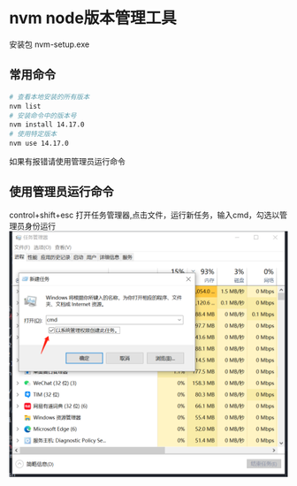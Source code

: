 
# nvm node版本管理工具
安装包 nvm-setup.exe 
## 常用命令
```  bash
# 查看本地安装的所有版本
nvm list
# 安装命令中的版本号
nvm install 14.17.0
# 使用特定版本
nvm use 14.17.0
```
如果有报错请使用管理员运行命令 
## 使用管理员运行命令
control+shift+esc 打开任务管理器,点击文件，运行新任务，输入cmd，勾选以管理员身份运行
![如图所示](./docs/5e1728ce76575164595a188a38608ac.png)
